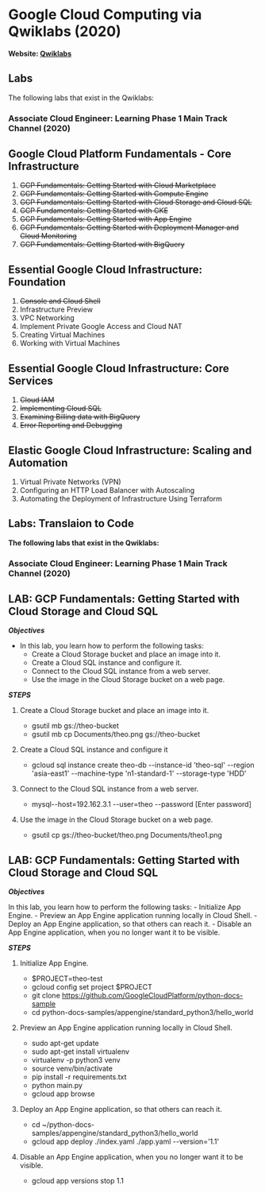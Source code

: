 Google Cloud Computing via Qwiklabs (2020)
================================================

**Website: [Qwiklabs](https://theguestlistapp.co.za/)**

Labs
------------------------------
The following labs that exist in the Qwiklabs:

### Associate Cloud Engineer: Learning Phase 1 Main Track Channel (2020) ### 

Google Cloud Platform Fundamentals - Core Infrastructure
------------------------------

  1. ~~GCP Fundamentals: Getting Started with Cloud Marketplace~~
  2. ~~GCP Fundamentals: Getting Started with Compute Engine~~
  3. ~~GCP Fundamentals: Getting Started with Cloud Storage and Cloud SQL~~
  4. ~~GCP Fundamentals: Getting Started with GKE~~
  5. ~~GCP Fundamentals: Getting Started with App Engine~~
  6. ~~GCP Fundamentals: Getting Started with Deployment Manager and Cloud Monitoring~~
  7. ~~GCP Fundamentals: Getting Started with BigQuery~~

Essential Google Cloud Infrastructure: Foundation
------------------------------

  1. ~~Console and Cloud Shell~~
  2. Infrastructure Preview
  3. VPC Networking
  4. Implement Private Google Access and Cloud NAT
  5. Creating Virtual Machines
  6. Working with Virtual Machines

Essential Google Cloud Infrastructure: Core Services
------------------------------

  1. ~~Cloud IAM~~
  2. ~~Implementing Cloud SQL~~
  3. ~~Examining Billing data with BigQuery~~
  4. ~~Error Reporting and Debugging~~

Elastic Google Cloud Infrastructure: Scaling and Automation
------------------------------

  1. Virtual Private Networks (VPN)
  2. Configuring an HTTP Load Balancer with Autoscaling
  3. Automating the Deployment of Infrastructure Using Terraform


Labs: Translaion to Code
------------------------------
**The following labs that exist in the Qwiklabs:**

### Associate Cloud Engineer: Learning Phase 1 Main Track Channel (2020) ### 

LAB: GCP Fundamentals: Getting Started with Cloud Storage and Cloud SQL
------------------------------
***Objectives***

- In this lab, you learn how to perform the following tasks:
	- Create a Cloud Storage bucket and place an image into it.
	- Create a Cloud SQL instance and configure it.
	- Connect to the Cloud SQL instance from a web server.
	- Use the image in the Cloud Storage bucket on a web page.

***STEPS***

1. Create a Cloud Storage bucket and place an image into it.
	-  gsutil mb gs://theo-bucket
	- gsutil mb cp Documents/theo.png gs://theo-bucket

2. Create a Cloud SQL instance and configure it
	- gcloud sql instance create theo-db --instance-id 'theo-sql' --region 'asia-east1' --machine-type 'n1-standard-1'  --storage-type 'HDD'

3. Connect to the Cloud SQL instance from a web server.
	- mysql--host=192.162.3.1 --user=theo --password [Enter password]

4. Use the image in the Cloud Storage bucket on a web page.
	- gsutil cp gs://theo-bucket/theo.png Documents/theo1.png

LAB: GCP Fundamentals: Getting Started with Cloud Storage and Cloud SQL
------------------------------

***Objectives***

In this lab, you learn how to perform the following tasks:
	- Initialize App Engine.
	- Preview an App Engine application running locally in Cloud Shell.
	- Deploy an App Engine application, so that others can reach it.
	- Disable an App Engine application, when you no longer want it to be visible.

***STEPS***

1. Initialize App Engine.
	- $PROJECT=theo-test
	- gcloud config set project $PROJECT
	- git clone https://github.com/GoogleCloudPlatform/python-docs-sample
	- cd python-docs-samples/appengine/standard_python3/hello_world

2. Preview an App Engine application running locally in Cloud Shell.
	- sudo apt-get update
	- sudo apt-get install virtualenv
	- virtualenv -p python3 venv
	- source venv/bin/activate
	- pip install  -r requirements.txt
	- python main.py
	- gcloud app browse

3. Deploy an App Engine application, so that others can reach it.
	- cd ~/python-docs-samples/appengine/standard_python3/hello_world
	- gcloud app deploy ./index.yaml ./app.yaml --version='1.1'

4. Disable an App Engine application, when you no longer want it to be visible.
	- gcloud app versions stop 1.1